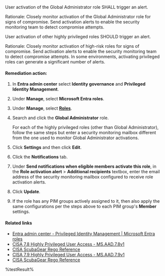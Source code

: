 User activation of the Global Administrator role SHALL trigger an alert.

Rationale: Closely monitor activation of the Global Administrator role for signs of compromise. Send activation alerts to enable the security monitoring team to detect compromise attempts.

User activation of other highly privileged roles SHOULD trigger an alert.

Rationale: Closely monitor activation of high-risk roles for signs of compromise. Send activation alerts to enable the security monitoring team to detect compromise attempts. In some environments, activating privileged roles can generate a significant number of alerts.

#### Remediation action:

1. In **Entra admin center** select **Identity governance** and **Privileged Identity Management**.
2. Under **Manage**, select **Microsoft Entra roles**.
3. Under **Manage**, select **[Roles](https://entra.microsoft.com/#view/Microsoft_Azure_PIMCommon/ResourceMenuBlade/~/roles/resourceId//resourceType/tenant/provider/aadroles)**.
4. Search and click the **Global Administrator** role.

    For each of the highly privileged roles (other than Global Administrator), follow the same steps but enter a security monitoring mailbox different from the one used to monitor Global Administrator activations.

5. Click **Settings** and then click **Edit**.
6. Click the **Notifications** tab.
7. Under **Send notifications when eligible members activate this role**, in the **Role activation alert** > **Additional recipients** textbox, enter the email address of the security monitoring mailbox configured to receive role activation alerts.
8. Click **Update**.
9. If the role has any PIM groups actively assigned to it, then also apply the same configurations per the steps above to each PIM group's **Member** settings.

#### Related links

* [Entra admin center - Privileged Identity Management | Microsoft Entra roles](https://entra.microsoft.com/#view/Microsoft_Azure_PIMCommon/ResourceMenuBlade/~/roles/resourceId//resourceType/tenant/provider/aadroles)
* [CISA 7.8 Highly Privileged User Access - MS.AAD.7.8v1](https://github.com/cisagov/ScubaGear/blob/main/PowerShell/ScubaGear/baselines/aad.md#msaad78v1)
* [CISA ScubaGear Rego Reference](https://github.com/cisagov/ScubaGear/blob/main/PowerShell/ScubaGear/Rego/AADConfig.rego#L1022)
* [CISA 7.9 Highly Privileged User Access - MS.AAD.7.9v1](https://github.com/cisagov/ScubaGear/blob/main/PowerShell/ScubaGear/baselines/aad.md#msaad78v1)
* [CISA ScubaGear Rego Reference](https://github.com/cisagov/ScubaGear/blob/main/PowerShell/ScubaGear/Rego/AADConfig.rego#L1057)

<!--- Results --->
%testResult%
